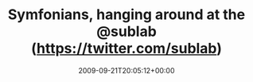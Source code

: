 ---
retweeted: false
source: <a href="http://twitter.com" rel="nofollow">Twitter Web Client</a>
entities:
  hashtags: []
  symbols: []
  user_mentions:
  - name: sublab // Leipzig
    screen_name: sublab
    indices:
    - '34'
    - '41'
    id_str: '43881998'
    id: '43881998'
  - name: Leipzig Symfony UG
    screen_name: lsdug
    indices:
    - '59'
    - '65'
    id_str: '71606223'
    id: '71606223'
  urls: []
display_text_range:
- '0'
- '97'
favorite_count: '0'
id_str: '4154216091'
truncated: false
retweet_count: '0'
id: '4154216091'
created_at: Mon Sep 21 20:05:12 +0000 2009
favorited: false
full_text: Symfonians, hanging around at the [@sublab](https://twitter.com/sublab)
  during our first [@lsdug](https://twitter.com/lsdug)-Meetup http://twitpic.com/im6p9
lang: en
tags:
- pesos/twitter
date: '2009-09-21T20:05:12+00:00'
src: https://twitter.com/bascht/status/4154216091
original_url: https://twitter.com/bascht/status/4154216091
type: twitter_tweet
text: Symfonians, hanging around at the [@sublab](https://twitter.com/sublab) during
  our first [@lsdug](https://twitter.com/lsdug)-Meetup http://twitpic.com/im6p9
title: 'Symfonians, hanging around at the @sublab (https://twitter.com/sublab) '

---
